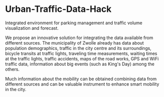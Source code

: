 # Urban-Traffic-Data-Hack

Integrated environment for parking management and traffic volume visualization and forecast.

We propose an innovative solution for integrating the data available from different sources. 
The municipality of Zwolle already has data about population demographics, traffic in the city centre and its surroundings, bicycle transits at traffic lights, traveling time measurements, waiting times at the traffic lights, traffic accidents, maps of the road works, GPS and WiFi traffic data, information about big events (such as King's Day)  among the others.

Much information about the mobility can be obtained combining data from different sources and can be valuable instrument to enhance smart mobility in the city. 



